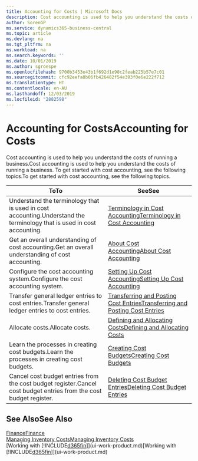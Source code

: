 ```yaml
---
title: Accounting for Costs | Microsoft Docs
description: Cost accounting is used to help you understand the costs of running a business. To get started with cost accounting, see the following topics.
author: SorenGP
ms.service: dynamics365-business-central
ms.topic: article
ms.devlang: na
ms.tgt_pltfrm: na
ms.workload: na
ms.search.keywords: ''
ms.date: 10/01/2019
ms.author: sgroespe
ms.openlocfilehash: 9700b3453e43b1f692d1e98c2feab225b57e7c01
ms.sourcegitcommit: cfc92eefa8b06fb426482f54e393f0e6e222f712
ms.translationtype: HT
ms.contentlocale: en-AU
ms.lasthandoff: 12/03/2019
ms.locfileid: "2882598"
---
```

# <a name="accounting-for-costs"></a><span data-ttu-id="5cbe9-104">Accounting for Costs</span><span class="sxs-lookup"><span data-stu-id="5cbe9-104">Accounting for Costs</span></span>
<span data-ttu-id="5cbe9-105">Cost accounting is used to help you understand the costs of running a business.</span><span class="sxs-lookup"><span data-stu-id="5cbe9-105">Cost accounting is used to help you understand the costs of running a business.</span></span> <span data-ttu-id="5cbe9-106">To get started with cost accounting, see the following topics.</span><span class="sxs-lookup"><span data-stu-id="5cbe9-106">To get started with cost accounting, see the following topics.</span></span>  

|<span data-ttu-id="5cbe9-107">To</span><span class="sxs-lookup"><span data-stu-id="5cbe9-107">To</span></span>|<span data-ttu-id="5cbe9-108">See</span><span class="sxs-lookup"><span data-stu-id="5cbe9-108">See</span></span>|  
|--------|---------|  
|<span data-ttu-id="5cbe9-109">Understand the terminology that is used in cost accounting.</span><span class="sxs-lookup"><span data-stu-id="5cbe9-109">Understand the terminology that is used in cost accounting.</span></span>|[<span data-ttu-id="5cbe9-110">Terminology in Cost Accounting</span><span class="sxs-lookup"><span data-stu-id="5cbe9-110">Terminology in Cost Accounting</span></span>](finance-terminology-in-cost-accounting.md)|  
|<span data-ttu-id="5cbe9-111">Get an overall understanding of cost accounting.</span><span class="sxs-lookup"><span data-stu-id="5cbe9-111">Get an overall understanding of cost accounting.</span></span>|[<span data-ttu-id="5cbe9-112">About Cost Accounting</span><span class="sxs-lookup"><span data-stu-id="5cbe9-112">About Cost Accounting</span></span>](finance-about-cost-accounting.md)|  
|<span data-ttu-id="5cbe9-113">Configure the cost accounting system.</span><span class="sxs-lookup"><span data-stu-id="5cbe9-113">Configure the cost accounting system.</span></span>|[<span data-ttu-id="5cbe9-114">Setting Up Cost Accounting</span><span class="sxs-lookup"><span data-stu-id="5cbe9-114">Setting Up Cost Accounting</span></span>](finance-set-up-cost-accounting.md)|  
|<span data-ttu-id="5cbe9-115">Transfer general ledger entries to cost entries.</span><span class="sxs-lookup"><span data-stu-id="5cbe9-115">Transfer general ledger entries to cost entries.</span></span>|[<span data-ttu-id="5cbe9-116">Transferring and Posting Cost Entries</span><span class="sxs-lookup"><span data-stu-id="5cbe9-116">Transferring and Posting Cost Entries</span></span>](finance-transfer-and-post-cost-entries.md)|  
|<span data-ttu-id="5cbe9-117">Allocate costs.</span><span class="sxs-lookup"><span data-stu-id="5cbe9-117">Allocate costs.</span></span>|[<span data-ttu-id="5cbe9-118">Defining and Allocating Costs</span><span class="sxs-lookup"><span data-stu-id="5cbe9-118">Defining and Allocating Costs</span></span>](finance-define-and-allocate-costs.md)|  
|<span data-ttu-id="5cbe9-119">Learn the processes in creating cost budgets.</span><span class="sxs-lookup"><span data-stu-id="5cbe9-119">Learn the processes in creating cost budgets.</span></span>|[<span data-ttu-id="5cbe9-120">Creating Cost Budgets</span><span class="sxs-lookup"><span data-stu-id="5cbe9-120">Creating Cost Budgets</span></span>](finance-create-cost-budgets.md)|
|<span data-ttu-id="5cbe9-121">Cancel cost budget entries from the cost budget register.</span><span class="sxs-lookup"><span data-stu-id="5cbe9-121">Cancel cost budget entries from the cost budget register.</span></span>|[<span data-ttu-id="5cbe9-122">Deleting Cost Budget Entries</span><span class="sxs-lookup"><span data-stu-id="5cbe9-122">Deleting Cost Budget Entries</span></span>](finance-how-to-delete-cost-budget-entries.md)| 


## <a name="see-also"></a><span data-ttu-id="5cbe9-123">See Also</span><span class="sxs-lookup"><span data-stu-id="5cbe9-123">See Also</span></span>  
[<span data-ttu-id="5cbe9-124">Finance</span><span class="sxs-lookup"><span data-stu-id="5cbe9-124">Finance</span></span>](finance.md)  
[<span data-ttu-id="5cbe9-125">Managing Inventory Costs</span><span class="sxs-lookup"><span data-stu-id="5cbe9-125">Managing Inventory Costs</span></span>](finance-manage-inventory-costs.md)  
<span data-ttu-id="5cbe9-126">[Working with [!INCLUDE[d365fin](includes/d365fin_md.md)]](ui-work-product.md)</span><span class="sxs-lookup"><span data-stu-id="5cbe9-126">[Working with [!INCLUDE[d365fin](includes/d365fin_md.md)]](ui-work-product.md)</span></span>
